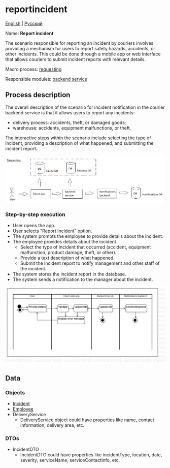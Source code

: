 # reportincident 

[English](reportincident.md) | [Русский](reportincident.ru.md)

Name: **Report incident**.

The scenario responsible for reporting an incident by couriers involves providing a mechanism for users to report safety hazards, accidents, or other incidents. 
This could be done through a mobile app or web interface that allows couriers to submit incident reports with relevant details.

Macro process: [requesting](../../macroprocesses/requesting.md)

Responsible modules: [backend service](../../backend/systembackend.md)

## Process description

The overall description of the scenario for incident notification in the courier backend service is that it allows users to report any incidents: 
- delivery process: accidents, theft, or damaged goods;
- warehouse: accidents, equipment malfunctions, or theft.

The interactive steps within the scenario include selecting the type of incident, providing a description of what happened, and submitting the incident report. 

![requesting_overall](../../img/requesting_overall.png)

### Step-by-step execution

- User opens the app.
- User selects "Report Incident" option.
- The system prompts the employee to provide details about the incident.
- The employee provides details about the incident.
    - Select the type of incident that occurred (accident, equipment malfunction, product damage, theft, or other).
    - Provide a text description of what happened.
    - Submit the incident report to notify management and other staff of the incident.
- The system stores the incident report in the database.
- The system sends a notification to the manager about the incident.

![warehouse.reportincident](../../img/activitydiagrams/warehouse.reportincident.png)

## Data

### Objects

- [Incident](https://github.com/alexeysp11/workflow-lib/blob/main/src/Models/Business/Incident.cs)
- [Employee](https://github.com/alexeysp11/workflow-lib/blob/main/src/Models/Business/InformationSystem/Employee.cs)
- DeliveryService
    - DeliveryService object could have properties like name, contact information, delivery area, etc. 

### DTOs

- IncidentDTO
    - IncidentDTO could have properties like incidentType, location, date, severity, serviceName, serviceContactInfo, etc.
